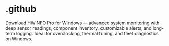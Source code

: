 # .github
Download HWiNFO Pro for Windows — advanced system monitoring with deep sensor readings, component inventory, customizable alerts, and long-term logging. Ideal for overclocking, thermal tuning, and fleet diagnostics on Windows.
